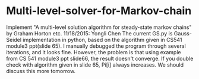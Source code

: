 # Multi-level-solver-for-Markov-chain
Implement "A multi-level solution algorithm for steady-state markov chains" by Graham Horton etc.
11/18/2015: Yongli Chen
The current GS.py is Gauss-Seidel implementation in python, based on the algorithm given in CS541 module3 ppt(slide 65). I manually debugged the program through several iterations, and it looks fine. However, the problem is that using example from CS 541 module3 ppt slide66, the result doesn't converge. If you double check with algorithm given in slide 65, Pi[i] always increases. We should discuss this more tomorrow.